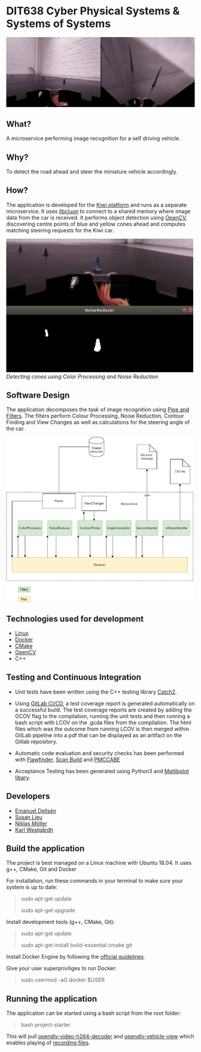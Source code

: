 # DIT638 Cyber Physical Systems & Systems of Systems

<img src="./assets/images/mass_centre_points.gif" width="700"><br>

## What?
A microservice performing image recognition for a self driving vehicle.

## Why?
To detect the road ahead and steer the miniature vehicle accordingly.

## How?
The application is developed for the [Kiwi platform](https://github.com/chalmers-revere/opendlv-tutorial-kiwi) and runs as a separate  microservice. It uses [libcluon](https://github.com/chrberger/libcluon) to connect to a shared memory where image data from the car is received. It performs object detection using [OpenCV](https://opencv.org/), discovering centre points of blue and yellow cones ahead and computes matching steering requests for the Kiwi car.

<img src="./assets/images/color_processing.gif" width="500"><br>
*Detecting cones using Color Processing and Noise Reduction*

## Software Design
The application decomposes the task of image recognition using [Pipe and Filters](https://docs.microsoft.com/en-us/azure/architecture/patterns/pipes-and-filters). The filters perform Colour Processing, Noise Reduction, Contour Finding and View Changes as well as calculations for the steering angle of the car.

<img src="./assets/images/SoftwareArchitecture.png" width="500">

## Technologies used for development
- [Linux](https://ubuntu.com/blog/tag/ubuntu-18-04)
- [Docker](https://www.docker.com/)
- [CMake](https://cmake.org/)
- [OpenCV](https://opencv.org/)
- C++

## Testing and Continuous Integration
- Unit tests have been written using the C++ testing library [Catch2](https://github.com/catchorg/Catch2).

- Using [GitLab CI/CD](https://docs.gitlab.com/ee/ci/), a test coverage report is generated automatically on a successful build. The test coverage reports are created by adding the GCOV flag to the compilation, running the unit tests and then running a bash script with LCOV on the .gcda files from the compilation. The html files which was the outcome from running LCOV is then merged within GitLab pipeline into a pdf that can be displayed as an artifact on the Gitlab repository.  

- Automatic code evaluation and security checks has been performed with [Flawfinder](https://dwheeler.com/flawfinder/), [Scan Build](https://clang-analyzer.llvm.org/scan-build.html) and [PMCCABE](https://people.debian.org/~bame/pmccabe/overview.html)

- Acceptance Testing has been generated using Python3 and [Matlibplot libary](https://matplotlib.org/).

## Developers
- [Emanuel Dellsén](https://github.com/EmanuelDellsen)
- [Susan Lieu](https://github.com/SusanLieu)
- [Niklas Möller](https://github.com/NiklasMoller)
- [Karl Westgårdh](https://github.com/KarlWestgardh)


## Build the application
The project is best managed on a Linux machine with Ubuntu 18.04.
It uses g++, CMake, Git and Docker

For installation, run these commands in your terminal to make sure your system is up to date:

> sudo apt-get update
>
> sudo apt-get upgrade

Install development tools (g++, CMake, Git):

> sudo apt-get update
>
> sudo apt-get install build-essential cmake git

Install Docker Engine by following the [official guidelines](https://docs.docker.com/install/linux/docker-ce/ubuntu/).

Give your user superpriviliges to run Docker:

> sudo usermod -aG docker $USER

## Running the application
The application can be started using a bash script from the root folder:

> bash project-starter

This will pull [opendlv-video-h264-decoder](https://github.com/chalmers-revere/opendlv-video-h264-decoder) and [opendlv-vehicle-view](https://github.com/chalmers-revere/opendlv-vehicle-view) which enables playing of [recording files](https://github.com/chalmers-revere).
